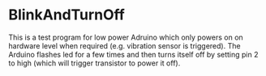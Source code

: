 # BlinkAndTurnOff
This is a test program for low power Adruino which only powers on on hardware level when required (e.g. vibration sensor is triggered). 
  The Arduino flashes led for a few times and then turns itself off by setting pin 2 to high (which will trigger transistor to power it off).
  